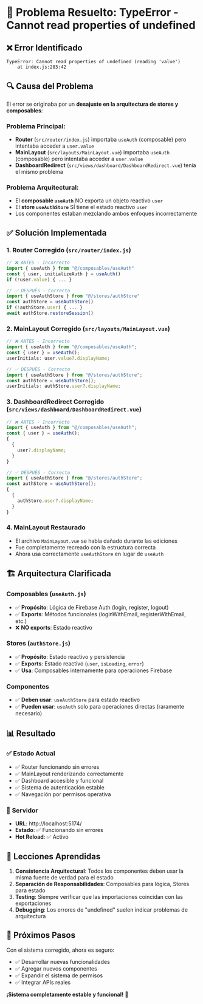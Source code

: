 # 🔧 Problema Resuelto: TypeError - Cannot read properties of undefined

## ❌ **Error Identificado**

```
TypeError: Cannot read properties of undefined (reading 'value')
    at index.js:283:42
```

## 🔍 **Causa del Problema**

El error se originaba por un **desajuste en la arquitectura de stores y composables**:

### Problema Principal:

- **Router** (`src/router/index.js`) importaba `useAuth` (composable) pero intentaba acceder a `user.value`
- **MainLayout** (`src/layouts/MainLayout.vue`) importaba `useAuth` (composable) pero intentaba acceder a `user.value`
- **DashboardRedirect** (`src/views/dashboard/DashboardRedirect.vue`) tenía el mismo problema

### Problema Arquitectural:

- El **composable `useAuth`** NO exporta un objeto reactivo `user`
- El **store `useAuthStore`** SÍ tiene el estado reactivo `user`
- Los componentes estaban mezclando ambos enfoques incorrectamente

## ✅ **Solución Implementada**

### 1. **Router Corregido** (`src/router/index.js`)

```javascript
// ❌ ANTES - Incorrecto
import { useAuth } from "@/composables/useAuth"
const { user, initializeAuth } = useAuth()
if (!user.value) { ... }

// ✅ DESPUÉS - Correcto
import { useAuthStore } from "@/stores/authStore"
const authStore = useAuthStore()
if (!authStore.user) { ... }
await authStore.restoreSession()
```

### 2. **MainLayout Corregido** (`src/layouts/MainLayout.vue`)

```javascript
// ❌ ANTES - Incorrecto
import { useAuth } from "@/composables/useAuth";
const { user } = useAuth();
userInitials: user.value?.displayName;

// ✅ DESPUÉS - Correcto
import { useAuthStore } from "@/stores/authStore";
const authStore = useAuthStore();
userInitials: authStore.user?.displayName;
```

### 3. **DashboardRedirect Corregido** (`src/views/dashboard/DashboardRedirect.vue`)

```javascript
// ❌ ANTES - Incorrecto
import { useAuth } from "@/composables/useAuth";
const { user } = useAuth();
{
  {
    user?.displayName;
  }
}

// ✅ DESPUÉS - Correcto
import { useAuthStore } from "@/stores/authStore";
const authStore = useAuthStore();
{
  {
    authStore.user?.displayName;
  }
}
```

### 4. **MainLayout Restaurado**

- El archivo `MainLayout.vue` se había dañado durante las ediciones
- Fue completamente recreado con la estructura correcta
- Ahora usa correctamente `useAuthStore` en lugar de `useAuth`

## 🏗️ **Arquitectura Clarificada**

### **Composables (`useAuth.js`)**

- ✅ **Propósito**: Lógica de Firebase Auth (login, register, logout)
- ✅ **Exports**: Métodos funcionales (loginWithEmail, registerWithEmail, etc.)
- ❌ **NO exports**: Estado reactivo

### **Stores (`authStore.js`)**

- ✅ **Propósito**: Estado reactivo y persistencia
- ✅ **Exports**: Estado reactivo (`user`, `isLoading`, `error`)
- ✅ **Usa**: Composables internamente para operaciones Firebase

### **Componentes**

- ✅ **Deben usar**: `useAuthStore` para estado reactivo
- ✅ **Pueden usar**: `useAuth` solo para operaciones directas (raramente necesario)

## 📊 **Resultado**

### ✅ **Estado Actual**

- ✅ Router funcionando sin errores
- ✅ MainLayout renderizando correctamente
- ✅ Dashboard accesible y funcional
- ✅ Sistema de autenticación estable
- ✅ Navegación por permisos operativa

### 🚀 **Servidor**

- **URL**: http://localhost:5174/
- **Estado**: ✅ Funcionando sin errores
- **Hot Reload**: ✅ Activo

## 🔧 **Lecciones Aprendidas**

1. **Consistencia Arquitectural**: Todos los componentes deben usar la misma fuente de verdad para el estado
2. **Separación de Responsabilidades**: Composables para lógica, Stores para estado
3. **Testing**: Siempre verificar que las importaciones coincidan con las exportaciones
4. **Debugging**: Los errores de "undefined" suelen indicar problemas de arquitectura

## 🎯 **Próximos Pasos**

Con el sistema corregido, ahora es seguro:

- ✅ Desarrollar nuevas funcionalidades
- ✅ Agregar nuevos componentes
- ✅ Expandir el sistema de permisos
- ✅ Integrar APIs reales

**¡Sistema completamente estable y funcional!** 🎉
